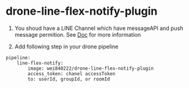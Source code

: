 # drone-line-flex-notify-plugin

1. You shoud have a LINE Channel which have messageAPI and push message permition.
See [Doc](https://developers.line.biz/en/reference/messaging-api/#send-push-message) for more information

2. Add following step in your drone pipeline
```
pipeline:
    line-flex-notify:
        image: wei840222/drone-line-flex-notify-plugin
        access_token: chanel accessToken
        to: userId, groupId, or roomId
```
